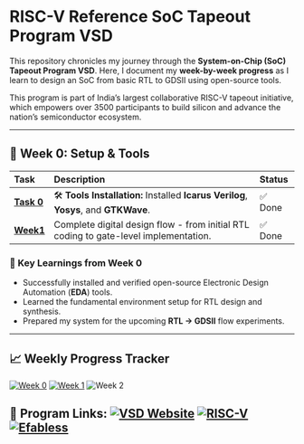 # RISC-V Reference SoC Tapeout Program VSD

This repository chronicles my journey through the **System-on-Chip (SoC) Tapeout Program VSD**. Here, I document my **week-by-week progress** as I learn to design an SoC from basic RTL to GDSII using open-source tools.

This program is part of India’s largest collaborative RISC-V tapeout initiative, which empowers over 3500 participants to build silicon and advance the nation’s semiconductor ecosystem.

---

## 📅 Week 0: Setup & Tools

| Task | Description | Status |
| :--- | :--- | :--- |
| **[Task 0](Week0/Task0/README.md)** | 🛠️ **Tools Installation:** Installed **Icarus Verilog**, **Yosys**, and **GTKWave**. | ✅ Done |
| **[Week1](Week1/README.md)** | Complete digital design flow - from initial RTL coding to gate-level implementation. | ✅ Done |

### 🌟 Key Learnings from Week 0

* Successfully installed and verified open-source Electronic Design Automation (**EDA**) tools.
* Learned the fundamental environment setup for RTL design and synthesis.
* Prepared my system for the upcoming **RTL → GDSII** flow experiments.

---

## 📈 Weekly Progress Tracker

[![Week 0](https://img.shields.io/badge/Week%200-Tools%20Setup-success?style=flat-square)](Week0)
[![Week 1](https://img.shields.io/badge/Week%201-RTL2GDS%20Alchemy:%20Digital%20Design%20Proficiency-success?style=flat-square)](Week1)
![Week 2](https://img.shields.io/badge/Week%202-Upcoming-lightgrey?style=flat-square)

**🔗 Program Links:**
[![VSD Website](https://img.shields.io/badge/VSD-Official%20Website-blue?style=flat-square)](https://vsdiat.vlsisystemdesign.com/)
[![RISC-V](https://img.shields.io/badge/RISC--V-International-green?style=flat-square)](https://riscv.org/)
[![Efabless](https://img.shields.io/badge/Efabless-Platform-orange?style=flat-square)](https://efabless.com/)
---

